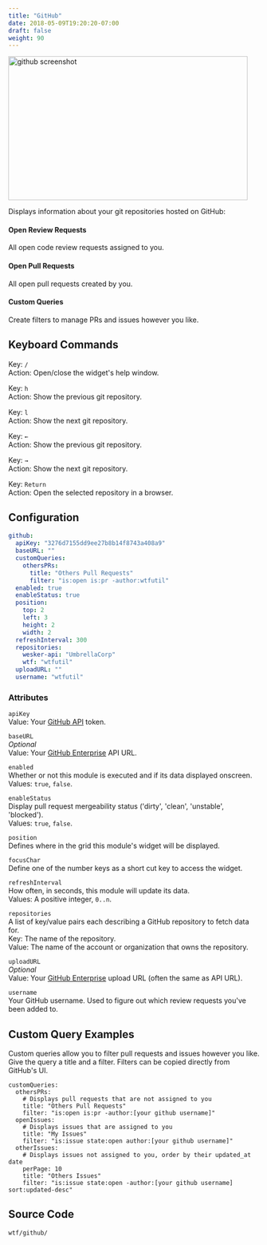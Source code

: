 ```yaml
---
title: "GitHub"
date: 2018-05-09T19:20:20-07:00
draft: false
weight: 90
---
```


<img class="screenshot" src="/imgs/modules/github.png" width="480" height="288" alt="github screenshot" />

Displays information about your git repositories hosted on GitHub:

#### Open Review Requests

All open code review requests assigned to you.

#### Open Pull Requests

All open pull requests created by you.

#### Custom Queries

Create filters to manage PRs and issues however you like.

## Keyboard Commands

<span class="caption">Key:</span> `/` <br />
<span class="caption">Action:</span> Open/close the widget's help window.

<span class="caption">Key:</span> `h` <br />
<span class="caption">Action:</span> Show the previous git repository.

<span class="caption">Key:</span> `l` <br />
<span class="caption">Action:</span> Show the next git repository.

<span class="caption">Key:</span> `←` <br />
<span class="caption">Action:</span> Show the previous git repository.

<span class="caption">Key:</span> `→` <br />
<span class="caption">Action:</span> Show the next git repository.

<span class="caption">Key:</span> `Return` <br />
<span class="caption">Action:</span> Open the selected repository in a browser.

## Configuration

```yaml
github:
  apiKey: "3276d7155dd9ee27b8b14f8743a408a9"
  baseURL: ""
  customQueries:
    othersPRs:
      title: "Others Pull Requests"
      filter: "is:open is:pr -author:wtfutil"
  enabled: true
  enableStatus: true
  position:
    top: 2
    left: 3
    height: 2
    width: 2
  refreshInterval: 300
  repositories:
    wesker-api: "UmbrellaCorp"
    wtf: "wtfutil"
  uploadURL: ""
  username: "wtfutil"
```

### Attributes

`apiKey` <br />
Value: Your <a href="https://blog.github.com/2013-05-16-personal-api-tokens/">GitHub API</a> token.

`baseURL` <br />
_Optional_ <br />
Value: Your <a href="https://developer.github.com/enterprise/2.13/v3/enterprise-admin/">GitHub Enterprise</a> API URL.

`enabled` <br />
Whether or not this module is executed and if its data displayed onscreen. <br />
Values: `true`, `false`.

`enableStatus` <br />
Display pull request mergeability status ('dirty', 'clean', 'unstable',
'blocked').<br />
Values: `true`, `false`.

`position` <br />
Defines where in the grid this module's widget will be displayed. <br />

`focusChar` <br />
Define one of the number keys as a short cut key to access the widget. <br />

`refreshInterval` <br />
How often, in seconds, this module will update its data. <br />
Values: A positive integer, `0..n`.

`repositories` <br />
A list of key/value pairs each describing a GitHub repository to fetch data
for. <br />
<span class="caption">Key:</span> The name of the repository. <br />
<span class="caption">Value:</span> The name of the account or organization that owns the repository.

`uploadURL` <br />
_Optional_ <br />
Value: Your <a href="https://developer.github.com/enterprise/2.13/v3/enterprise-admin/">GitHub Enterprise</a> upload URL (often the same as API URL).

`username` <br />
Your GitHub username. Used to figure out which review requests you've
been added to.

## Custom Query Examples

Custom queries allow you to filter pull requests and issues however you like. Give the query a 
title and a filter. Filters can be copied directly from GitHub's UI.

```
customQueries:
  othersPRs:
    # Displays pull requests that are not assigned to you
    title: "Others Pull Requests"
    filter: "is:open is:pr -author:[your github username]"
  openIssues:
    # Displays issues that are assigned to you
    title: "My Issues"
    filter: "is:issue state:open author:[your github username]"
  otherIssues:
    # Displays issues not assigned to you, order by their updated_at date
    perPage: 10
    title: "Others Issues"
    filter: "is:issue state:open -author:[your github username] sort:updated-desc"
```

## Source Code

```bash
wtf/github/
```
